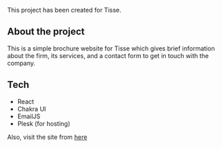 This project has been created for Tisse.

## About the project

This is a simple brochure website for Tisse which gives brief information about the firm, its services, and a contact form to get in touch with the company.

## Tech

- React
- Chakra UI
- EmailJS
- Plesk (for hosting)

Also, visit the site from [here](https://www.tisse.net/)
